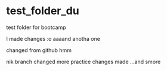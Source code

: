 # test_folder_du
test folder for bootcamp

I made changes :o
aaaand anotha one

changed from github hmm


nik branch changed
more practice changes made
...and smore
